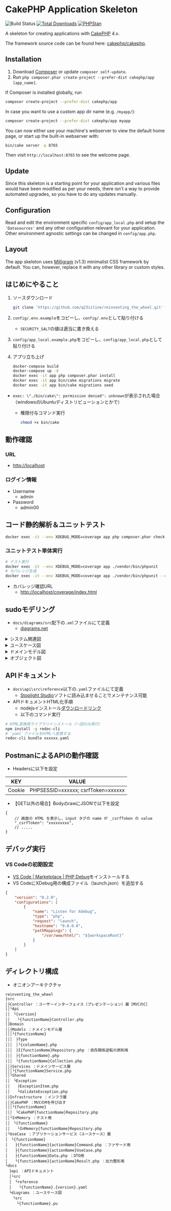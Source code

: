 # CakePHP Application Skeleton

![Build Status](https://github.com/cakephp/app/actions/workflows/ci.yml/badge.svg?branch=master)
[![Total Downloads](https://img.shields.io/packagist/dt/cakephp/app.svg?style=flat-square)](https://packagist.org/packages/cakephp/app)
[![PHPStan](https://img.shields.io/badge/PHPStan-level%207-brightgreen.svg?style=flat-square)](https://github.com/phpstan/phpstan)

A skeleton for creating applications with [CakePHP](https://cakephp.org) 4.x.

The framework source code can be found here: [cakephp/cakephp](https://github.com/cakephp/cakephp).

## Installation

1. Download [Composer](https://getcomposer.org/doc/00-intro.md) or update `composer self-update`.
2. Run `php composer.phar create-project --prefer-dist cakephp/app [app_name]`.

If Composer is installed globally, run

```bash
composer create-project --prefer-dist cakephp/app
```

In case you want to use a custom app dir name (e.g. `/myapp/`):

```bash
composer create-project --prefer-dist cakephp/app myapp
```

You can now either use your machine's webserver to view the default home page, or start
up the built-in webserver with:

```bash
bin/cake server -p 8765
```

Then visit `http://localhost:8765` to see the welcome page.

## Update

Since this skeleton is a starting point for your application and various files
would have been modified as per your needs, there isn't a way to provide
automated upgrades, so you have to do any updates manually.

## Configuration

Read and edit the environment specific `config/app_local.php` and setup the
`'Datasources'` and any other configuration relevant for your application.
Other environment agnostic settings can be changed in `config/app.php`.

## Layout

The app skeleton uses [Milligram](https://milligram.io/) (v1.3) minimalist CSS
framework by default. You can, however, replace it with any other library or
custom styles.

## はじめにやること

1. ソースダウンロード

    ```bash
    git clone 'https://github.com/q23isline/reinventing_the_wheel.git'
    ```

2. `config/.env.example`をコピーし、`config/.env`として貼り付ける
    - `SECURITY_SALT`の値は適当に書き換える
3. `config/app_local.example.php`をコピーし、`config/app_local.php`として貼り付ける
4. アプリ立ち上げ

    ```bash
    docker-compose build
    docker-compose up -d
    docker exec -it app php composer.phar install
    docker exec -it app bin/cake migrations migrate
    docker exec -it app bin/cake migrations seed
    ```

- `exec: \"./bin/cake\": permission denied": unknown`が表示された場合  
  （windowsのUbuntuディストリビューションとかで）
  - 権限付与コマンド実行

    ```bash
    chmod +x bin/cake
    ```

## 動作確認

### URL

- <http://localhost>

### ログイン情報

- Username
  - admin
- Password
  - admin00

## コード静的解析＆ユニットテスト

```bash
docker exec -it --env XDEBUG_MODE=coverage app php composer.phar check
```

### ユニットテスト単体実行

```bash
# テスト実行
docker exec -it --env XDEBUG_MODE=coverage app ./vendor/bin/phpunit
# カバレッジ生成
docker exec -it --env XDEBUG_MODE=coverage app ./vendor/bin/phpunit --coverage-html webroot/coverage
```

- カバレッジ確認URL
  - <http://localhost/coverage/index.html>

## sudoモデリング

- `docs/diagrams/src`配下の`.xml`ファイルにて定義
  - [diagrams.net](https://www.diagrams.net/)

<details>
<summary>システム関連図</summary>
<img src="docs/diagrams/src/システム関連図.png" width="600px">
</details>

<details>
<summary>ユースケース図</summary>
<img src="docs/diagrams/src/ユースケース図.png" width="600px">
</details>

<details>
<summary>ドメインモデル図</summary>
<img src="docs/diagrams/src/ドメインモデル図.png" width="800px">
</details>

<details>
<summary>オブジェクト図</summary>
<img src="docs/diagrams/src/オブジェクト図.png" width="600px">
</details>

## APIドキュメント

- `docs\api\src\reference`以下の`.yaml`ファイルにて定義
  - [Stoplight Studio](https://stoplight.io/studio/)ソフトに読み込ませることでメンテナンス可能
- APIドキュメントHTML化手順
  - nodejsインストール[ダウンロードリンク](https://nodejs.org/ja/download/)
  - 以下のコマンド実行

```bash
# HTML変換用ライブラリインストール（一回のみ実行）
npm install -g redoc-cli
# `yaml`ファイルをHTMLへ変換する
redoc-cli bundle xxxxxx.yaml
```

## PostmanによるAPIの動作確認

- Headersに以下を設定

| KEY          | VALUE                                            |
|--------------|--------------------------------------------------|
| Cookie       | PHPSESSID=xxxxxx; csrfToken=xxxxxx               |

- 【GET以外の場合】BodyのrawにJSONで以下を設定

```JSONC
{
    // 画面の HTML を表示し、input タグの name が _csrfToken の value
    "_csrfToken": "xxxxxxxxx",
    // .....
}
```

## デバッグ実行

### VS Codeの初期設定

- [VS Code | Marketplace | PHP Debug](https://marketplace.visualstudio.com/items?itemName=felixfbecker.php-debug)をインストールする
- VS CodeにXDebug用の構成ファイル（launch.json）を追加する

```json
{
    "version": "0.2.0",
    "configurations": [
        {
            "name": "Listen for Xdebug",
            "type": "php",
            "request": "launch",
            "hostname": "0.0.0.0",
            "pathMappings": {
                "/var/www/html/": "${workspaceRoot}"
            }
        }
    ]
}
```

## ディレクトリ構成

- オニオンアーキテクチャ

```text
reinventing_the_wheel
├src
│├Controller ：ユーザーインターフェイス（プレゼンテーション）層［MVCのC］
││└Api
││　└{version}
││　　└{functionName}Controller.php
│├Domain
││├Models ：ドメインモデル層
│││└{functionName}
│││　├Type
│││　│└{columnName}.php
│││　├I{functionName}Repository.php ：依存関係逆転の原則用
│││　├{functionName}.php
│││　└{functionName}Collection.php
││├Services ：ドメインサービス層
│││└{functionName}Service.php
││└Shared
││　└Exception
││　　├ExceptionItem.php
││　　└ValidateException.php
│├Infrastructure ：インフラ層
││├CakePHP ：MVCのMを呼び出す
│││└{functionName}
│││　└CakePHP{functionName}Repository.php
││└InMemory ：テスト用
││　└{functionName}
││　　└InMemory{functionName}Repository.php
│└UseCase ：アプリケーションサービス（ユースケース）層
│　└{functionName}
│　　├{functionName}{actionName}Command.php ：ファサード用
│　　├{functionName}{actionName}UseCase.php
│　　├{functionName}Data.php ：DTO用
│　　└{functionName}{actionName}Result.php ：出力整形用
└docs
　├api ：APIドキュメント
　│└src
　│　└reference
　│　　└{functionName}.{version}.yaml
　└diagrams ：ユースケース図
　　└src
　　　└{functionName}.pu
```
